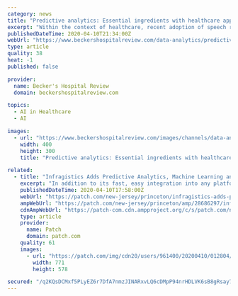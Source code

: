 ```yaml
---
category: news
title: "Predictive analytics: Essential ingredients with healthcare applications"
excerpt: "Within the context of healthcare, recent adoption of speech recognition and advances in natural ... learning approaches such as deep learning as a part of the predictive analytics implementation builds the nexus to artificial intelligence. Predictive Analytics - a Team Sport Successful predictive analytics implementations demand ..."
publishedDateTime: 2020-04-10T21:34:00Z
webUrl: "https://www.beckershospitalreview.com/data-analytics/predictive-analytics-essential-ingredients-with-healthcare-applications.html"
type: article
quality: 38
heat: -1
published: false

provider:
  name: Becker's Hospital Review
  domain: beckershospitalreview.com

topics:
  - AI in Healthcare
  - AI

images:
  - url: "https://www.beckershospitalreview.com/images/channels/data-analytics/3.jpg"
    width: 400
    height: 300
    title: "Predictive analytics: Essential ingredients with healthcare applications"

related:
  - title: "Infragistics Adds Predictive Analytics, Machine Learning and More"
    excerpt: "In addition to its fast, easy integration into any platform or deployment option, Reveal's newest features address the latest trends in data analytics: predictive and advanced analytics, machine learning, R and Python scripting, big data connectors, and much more. These enhancements allow businesses to quickly analyze and gain insights from ..."
    publishedDateTime: 2020-04-10T17:58:00Z
    webUrl: "https://patch.com/new-jersey/princeton/infragistics-adds-predictive-analytics-machine-learning-more"
    ampWebUrl: "https://patch.com/new-jersey/princeton/amp/28686297/infragistics-adds-predictive-analytics-machine-learning-more"
    cdnAmpWebUrl: "https://patch-com.cdn.ampproject.org/c/s/patch.com/new-jersey/princeton/amp/28686297/infragistics-adds-predictive-analytics-machine-learning-more"
    type: article
    provider:
      name: Patch
      domain: patch.com
    quality: 61
    images:
      - url: "https://patch.com/img/cdn20/users/961400/20200410/012804/styles/patch_image/public/reveal-update-image-4-20___10132652676.jpg?width=984"
        width: 771
        height: 578

secured: "/q2KQsDCMxf5PLyEZ6r7DfA7nmzJINARxvLQ6cDMpP94nrHDLVK6sB8gRsay7bHyFDdo/nVYxXqThK+OxDdJDRt1zf5KWPye3irzfjiF00LnuK+Fp6blzFdit7zLMXD8MPJMJEMyz3f9MrCcXDxtSK8zyg4qVCUe2EbTJb3xPFdpXYgWh/RjRKYSOKAevVybsQeYcjjgEPPuLORVu/gMS2bOtBxFY/q4zzDf+IhS9uzObAldUvaXC72g8kX17I0Qh6h5KmtITE2Vqvn4pnQQf8Y0pYkQNZXAbt7CFljZkHK8YzCrP1L7Esvy1bLCNDkvgvSj5f1I+XbW7m1xNsM6RPzKmjTCNEuRscOGfdHa2p9OkXlDYl8dthfLurILXsdcA4mEKc1W40yDBntXZF1JTjr3bh2sC4MTM8p810LC+F6nCIl+GP6bPs6HJZaT7NCf9hDmsMYACxGbioyTflTHjid2FWPvlFo9Rr2Qf1coa7w=;ACmFGSvqdDaDJvdf9/mNqQ=="
---
```


